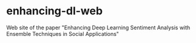 # enhancing-dl-web
Web site of the paper "Enhancing Deep Learning Sentiment Analysis with Ensemble Techniques in Social Applications"

